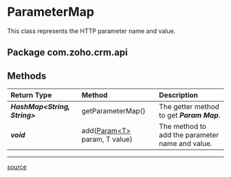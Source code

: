 # ParameterMap

This class represents the HTTP parameter name and value.

## Package com.zoho.crm.api

## Methods

| Return Type      | Method           | Description                                      |
| :--------------- | :--------------- | :----------------------------------------------- |
| ***HashMap&lt;String, String&gt;*** | getParameterMap() | The getter method to get ***Param Map***. |
| ***void***       | add([Param&lt;T&gt;](Param.md#param&lt;t>) param, T value) | The method to add the parameter name and value. |
----

[source](../src/main/java/com/zoho/crm/api/ParameterMap.java)
